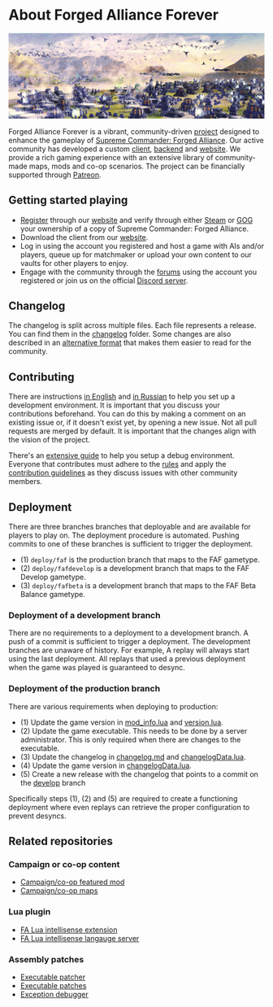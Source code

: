 
# About Forged Alliance Forever

![Impression of the game](/images/impression-a.jpg)

Forged Alliance Forever is a vibrant, community-driven [project](https://github.com/FAForever) designed to enhance the gameplay of [Supreme Commander: Forged Alliance](https://store.steampowered.com/app/9420). Our active community has developed a custom [client](https://github.com/FAForever/downlords-faf-client), [backend](https://github.com/FAForever/server) and [website](https://github.com/FAForever/website). We provide a rich gaming experience with an extensive library of community-made maps, mods and co-op scenarios. The project can be financially supported through [Patreon](https://www.patreon.com/faf).

## Getting started playing

- [Register](https://faforever.com/account/register) through our [website](https://faforever.com/) and verify through either [Steam](https://store.steampowered.com/) or [GOG](https://www.gog.com/) your ownership of a copy of Supreme Commander: Forged Alliance.
- Download the client from our [website](https://faforever.com/).
- Log in using the account you registered and host a game with AIs and/or players, queue up for matchmaker or upload your own content to our vaults for other players to enjoy.
- Engage with the community through the [forums](https://forum.faforever.com/) using the account you registered or join us on the official [Discord server](https://discord.gg/mXahVSKGVb).

## Changelog

The changelog is split across multiple files. Each file represents a release. You can find them in the [changelog](./changelog/) folder. Some changes are also described in an [alternative format](http://patchnotes.faforever.com/) that makes them easier to read for the community.

## Contributing

There are instructions [in English](setup/setup-english.md) and [in Russian](setup/setup-russian.md) to help you set up a development environment. It is important that you discuss your contributions beforehand. You can do this by making a comment on an existing issue or, if it doesn't exist yet, by opening a new issue. Not all pull requests are merged by default. It is important that the changes align with the vision of the project.

There's an [extensive guide](./setup/setup-english.md) to help you setup a debug environment. Everyone that contributes must adhere to the [rules](https://www.faforever.com/rules) and apply the [contribution guidelines](https://forum.faforever.com/topic/2051/faf-contribution-guidelines) as they discuss issues with other community members.

## Deployment

There are three branches branches that deployable and are available for players to play on. The deployment procedure is automated. Pushing commits to one of these branches is sufficient to trigger the deployment. 

- (1) `deploy/faf` is the production branch that maps to the FAF gametype.
- (2) `deploy/fafdevelop` is a development branch that maps to the FAF Develop gametype.
- (3) `deploy/fafbeta` is a development branch that maps to the FAF Beta Balance gametype.

### Deployment of a development branch

There are no requirements to a deployment to a development branch. A push of a commit is sufficient to trigger a deployment. The development branches are unaware of history. For example, A replay will always start using the last deployment. All replays that used a previous deployment when the game was played is guaranteed to desync.

### Deployment of the production branch

There are various requirements when deploying to production:

- (1) Update the game version in [mod_info.lua](/mod_info.lua) and [version.lua](/lua/version.lua).
- (2) Update the game executable. This needs to be done by a server administrator. This is only required when there are changes to the executable.
- (3) Update the changelog in [changelog.md](/changelog.md) and [changelogData.lua](/lua/ui/lobby/changelogData.lua).
- (4) Update the game version in [changelogData.lua](/lua/ui/lobby/changelogData.lua).
- (5) Create a new release with the changelog that points to a commit on the [develop]() branch
  
Specifically steps (1), (2) and (5) are required to create a functioning deployment where even replays can retrieve the proper configuration to prevent desyncs.

## Related repositories

### Campaign or co-op content

- [Campaign/co-op featured mod](https://github.com/FAForever/fa-coop)
- [Campaign/co-op maps](https://github.com/FAForever/faf-coop-maps)

### Lua plugin

 - [FA Lua intellisense extension](https://github.com/FAForever/fa-lua-vscode-extension)
 - [FA Lua intellisense langauge server](https://github.com/FAForever/fa-lua-language-server)

### Assembly patches

 - [Executable patcher](https://github.com/FAForever/FA_Patcher)
 - [Executable patches](https://github.com/FAForever/FA-Binary-Patches)
 - [Exception debugger](https://github.com/FAForever/FADeepProbe)

